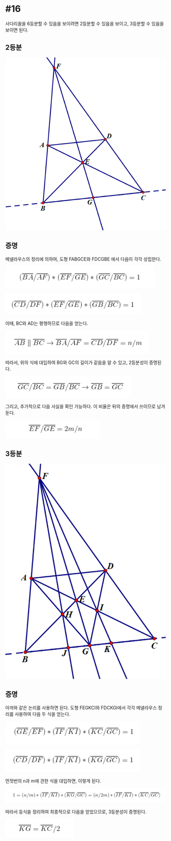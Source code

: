 # #16

사다리꼴을 6등분할 수 있음을 보이려면 2등분할 수 있음을 보이고, 3등분할 수 있음을 보이면 된다.

## 2등분

![img](/imgs/16_1.png)

## 증명

메넬라우스의 정리에 의하여, 도형 FABGCE와 FDCGBE 에서 다음이 각각 성립한다.

![img](/imgs/16_one.PNG)

![img](/imgs/16_two.PNG)

이때, BC와 AD는 평행하므로 다음을 얻는다.

![img](/imgs/16_3.PNG)

따라서, 위의 식에 대입하여 BG와 GC의 길이가 같음을 알 수 있고, 2등분성이 증명된다.

![img](/imgs/16_4.PNG)

그리고, 추가적으로 다음 사실을 확인 가능하다. 이 비율은 뒤의 증명에서 쓰이므로 남겨둔다.

![img](/imgs/16_5.PNG)

## 3등분

![img](/imgs/16_2.png)

## 증명

아까와 같은 논리를 사용하면 된다. 도형 FEGKCI와 FDCKGI에서 각각 메넬라우스 정리를 사용하여 다음 두 식을 얻는다.

![img](/imgs/16_6.PNG)

![img](/imgs/16_7.PNG)

먼젓번의 n과 m에 관한 식을 대입하면, 이렇게 된다. 

![img](/imgs/16_8.PNG)

따라서 등식을 정리하여 최종적으로 다음을 얻었으므로, 3등분성이 증명된다.

![img](/imgs/16_fin.PNG)

